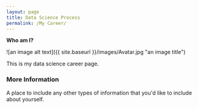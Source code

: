 ```yaml
---
layout: page
title: Data Science Process
permalink: /My Career/
---
```


**Who am I?**

![an image alt text]({{ site.baseurl }}/images/Avatar.jpg "an image title")

This is my data science career page.

### More Information

A place to include any other types of information that you'd like to include about yourself.
